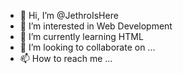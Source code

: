 - 👋 Hi, I’m @JethroIsHere
- 👀 I’m interested in Web Development
- 🌱 I’m currently learning HTML
- 💞️ I’m looking to collaborate on ...
- 📫 How to reach me ...

<!---
JethroIsHere/JethroIsHere is a ✨ special ✨ repository because its `README.md` (this file) appears on your GitHub profile.
You can click the Preview link to take a look at your changes.
--->

